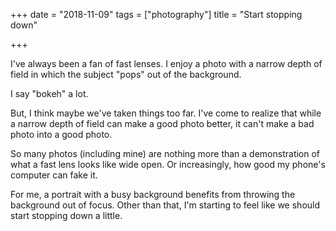+++
date = "2018-11-09"
tags = ["photography"]
title = "Start stopping down"

+++

I've always been a fan of fast lenses. I enjoy a photo with a narrow
depth of field in which the subject "pops" out of the background.

I say "bokeh" a lot.

But, I think maybe we've taken things too far. I've come to realize that while a narrow depth
of field can make a good photo better, it can't make a bad photo into a good photo. 

So many photos (including mine) are nothing more than a demonstration of what a fast lens looks like wide open. Or increasingly, how good my phone's computer can fake it.

For me, a portrait with a busy background benefits from throwing the background out of focus. Other than that, I'm starting to feel like we should start stopping down a little.
